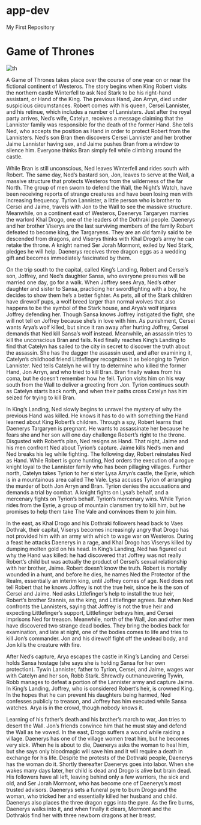 # app-dev
My First Repository

# **Game of Thrones**

![th](https://github.com/yawiguppy/app-dev/assets/152847562/94d04956-cbf7-43bc-a936-468fe12b788c)

A Game of Thrones takes place over the course of one year on or near the fictional continent of Westeros. The story begins when King Robert visits the northern castle Winterfell to ask Ned Stark to be his right-hand assistant, or Hand of the King. The previous Hand, Jon Arryn, died under suspicious circumstances. Robert comes with his queen, Cersei Lannister, and his retinue, which includes a number of Lannisters. Just after the royal party arrives, Ned’s wife, Catelyn, receives a message claiming that the Lannister family was responsible for the death of the former Hand. She tells Ned, who accepts the position as Hand in order to protect Robert from the Lannisters. Ned’s son Bran then discovers Cersei Lannister and her brother Jaime Lannister having sex, and Jaime pushes Bran from a window to silence him. Everyone thinks Bran simply fell while climbing around the castle.

While Bran is still unconscious, Ned leaves Winterfell and rides south with Robert. The same day, Ned’s bastard son, Jon, leaves to serve at the Wall, a massive structure that protects Westeros from the wilderness of the far North. The group of men sworn to defend the Wall, the Night’s Watch, have been receiving reports of strange creatures and have been losing men with increasing frequency. Tyrion Lannister, a little person who is brother to Cersei and Jaime, travels with Jon to the Wall to see the massive structure. Meanwhile, on a continent east of Westeros, Daenerys Targaryen marries the warlord Khal Drogo, one of the leaders of the Dothraki people. Daenerys and her brother Viserys are the last surviving members of the family Robert defeated to become king, the Targaryens. They are an old family said to be descended from dragons, and Viserys thinks with Khal Drogo’s army he can retake the throne. A knight named Ser Jorah Mormont, exiled by Ned Stark, pledges he will help. Daenerys receives three dragon eggs as a wedding gift and becomes immediately fascinated by them.

On the trip south to the capital, called King’s Landing, Robert and Cersei’s son, Joffrey, and Ned’s daughter Sansa, who everyone presumes will be married one day, go for a walk. When Joffrey sees Arya, Ned’s other daughter and sister to Sansa, practicing her swordfighting with a boy, he decides to show them he’s a better fighter. As pets, all of the Stark children have direwolf pups, a wolf breed larger than normal wolves that also happens to be the symbol of the Stark house, and Arya’s wolf injures Joffrey defending her. Though Sansa knows Joffrey instigated the fight, she will not tell on Joffrey because she’s in love with him. As punishment, Cersei wants Arya’s wolf killed, but since it ran away after hurting Joffrey, Cersei demands that Ned kill Sansa’s wolf instead. Meanwhile, an assassin tries to kill the unconscious Bran and fails. Ned finally reaches King’s Landing to find that Catelyn has sailed to the city in secret to discover the truth about the assassin. She has the dagger the assassin used, and after examining it, Catelyn’s childhood friend Littlefinger recognizes it as belonging to Tyrion Lannister. Ned tells Catelyn he will try to determine who killed the former Hand, Jon Arryn, and who tried to kill Bran. Bran finally wakes from his coma, but he doesn’t remember how he fell. Tyrion visits him on his way south from the Wall to deliver a greeting from Jon. Tyrion continues south as Catelyn starts back north, and when their paths cross Catelyn has him seized for trying to kill Bran.

In King’s Landing, Ned slowly begins to unravel the mystery of why the previous Hand was killed. He knows it has to do with something the Hand learned about King Robert’s children. Through a spy, Robert learns that Daenerys Targaryen is pregnant. He wants to assassinate her because he fears she and her son will one day challenge Robert’s right to the throne. Disgusted with Robert’s plan, Ned resigns as Hand. That night, Jaime and his men confront Ned about Tyrion’s capture. Jaime kills Ned’s men and Ned breaks his leg while fighting. The following day, Robert reinstates Ned as Hand. While Robert is gone hunting, Ned orders the execution of a rogue knight loyal to the Lannister family who has been pillaging villages. Further north, Catelyn takes Tyrion to her sister Lysa Arryn’s castle, the Eyrie, which is in a mountainous area called The Vale. Lysa accuses Tyrion of arranging the murder of both Jon Arryn and Bran. Tyrion denies the accusations and demands a trial by combat. A knight fights on Lysa’s behalf, and a mercenary fights on Tyrion’s behalf. Tyrion’s mercenary wins. While Tyrion rides from the Eyrie, a group of mountain clansmen try to kill him, but he promises to help them take The Vale and convinces them to join him.

In the east, as Khal Drogo and his Dothraki followers head back to Vaes Dothrak, their capital, Viserys becomes increasingly angry that Drogo has not provided him with an army with which to wage war on Westeros. During a feast he attacks Daenerys in a rage, and Khal Drogo has Viserys killed by dumping molten gold on his head. In King’s Landing, Ned has figured out why the Hand was killed: he had discovered that Joffrey was not really Robert’s child but was actually the product of Cersei’s sexual relationship with her brother, Jaime. Robert doesn’t know the truth. Robert is mortally wounded in a hunt, and before he dies, he names Ned the Protector of the Realm, essentially an interim king, until Joffrey comes of age. Ned does not tell Robert that he knows Joffrey is not the true heir, since he is the son of Cersei and Jaime. Ned asks Littlefinger’s help to install the true heir, Robert’s brother Stannis, as the king, and Littlefinger agrees. But when Ned confronts the Lannisters, saying that Joffrey is not the true heir and expecting Littlefinger’s support, Littlefinger betrays him, and Cersei imprisons Ned for treason. Meanwhile, north of the Wall, Jon and other men have discovered two strange dead bodies. They bring the bodies back for examination, and late at night, one of the bodies comes to life and tries to kill Jon’s commander. Jon and his direwolf fight off the undead body, and Jon kills the creature with fire.

After Ned’s capture, Arya escapes the castle in King’s Landing and Cersei holds Sansa hostage (she says she is holding Sansa for her own protection). Tywin Lannister, father to Tyrion, Cersei, and Jaime, wages war with Catelyn and her son, Robb Stark. Shrewdly outmaneuvering Tywin, Robb manages to defeat a portion of the Lannister army and capture Jaime. In King’s Landing, Joffrey, who is considered Robert’s heir, is crowned King. In the hopes that he can prevent his daughters being harmed, Ned confesses publicly to treason, and Joffrey has him executed while Sansa watches. Arya is in the crowd, though nobody knows it.

Learning of his father’s death and his brother’s march to war, Jon tries to desert the Wall. Jon’s friends convince him that he must stay and defend the Wall as he vowed. In the east, Drogo suffers a wound while raiding a village. Daenerys has one of the village women treat him, but he becomes very sick. When he is about to die, Daenerys asks the woman to heal him, but she says only bloodmagic will save him and it will require a death in exchange for his life. Despite the protests of the Dothraki people, Daenerys has the woman do it. Shortly thereafter Daenerys goes into labor. When she wakes many days later, her child is dead and Drogo is alive but brain dead. His followers have all left, leaving behind only a few warriors, the sick and old, and Ser Jorah Mormont, who has become one of Daenerys’s most trusted advisors. Daenerys sets a funeral pyre to burn Drogo and the woman, who tricked her and essentially killed her husband and child. Daenerys also places the three dragon eggs into the pyre. As the fire burns, Daenerys walks into it, and when finally it clears, Mormont and the Dothrakis find her with three newborn dragons at her breast.
